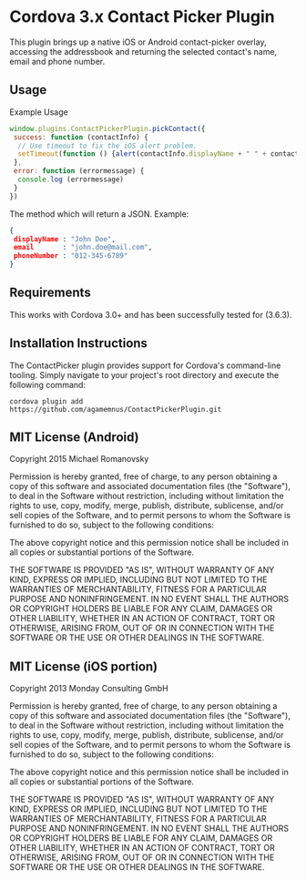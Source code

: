 # Cordova 3.x Contact Picker Plugin #
This plugin brings up a native iOS or Android contact-picker overlay, accessing the addressbook and returning the selected contact's name, email and phone number.

## Usage

Example Usage

````javascript
window.plugins.ContactPickerPlugin.pickContact({
 success: function (contactInfo) {
  // Use timeout to fix the iOS alert problem.
  setTimeout(function () {alert(contactInfo.displayName + " " + contactInfo.email + " " + contactInfo.phoneNumber)}, 0)
 },
 error: function (errormessage) {
  console.log (errormessage)
 }
})
````

The method which will return a JSON. Example:
````json
{
 displayName : "John Doe",
 email       : "john.doe@mail.com",
 phoneNumber : "012-345-6789"
}
````

## Requirements

This works with Cordova 3.0+ and has been successfully tested for (3.6.3).

## Installation Instructions

The ContactPicker plugin provides support for Cordova's command-line tooling.
Simply navigate to your project's root directory and execute the following command:

````
cordova plugin add https://github.com/agamemnus/ContactPickerPlugin.git
````
## MIT License (Android)

Copyright 2015 Michael Romanovsky

Permission is hereby granted, free of charge, to any person obtaining
a copy of this software and associated documentation files (the
"Software"), to deal in the Software without restriction, including
without limitation the rights to use, copy, modify, merge, publish,
distribute, sublicense, and/or sell copies of the Software, and to
permit persons to whom the Software is furnished to do so, subject to
the following conditions:

The above copyright notice and this permission notice shall be
included in all copies or substantial portions of the Software.

THE SOFTWARE IS PROVIDED "AS IS", WITHOUT WARRANTY OF ANY KIND,
EXPRESS OR IMPLIED, INCLUDING BUT NOT LIMITED TO THE WARRANTIES OF
MERCHANTABILITY, FITNESS FOR A PARTICULAR PURPOSE AND
NONINFRINGEMENT. IN NO EVENT SHALL THE AUTHORS OR COPYRIGHT HOLDERS BE
LIABLE FOR ANY CLAIM, DAMAGES OR OTHER LIABILITY, WHETHER IN AN ACTION
OF CONTRACT, TORT OR OTHERWISE, ARISING FROM, OUT OF OR IN CONNECTION
WITH THE SOFTWARE OR THE USE OR OTHER DEALINGS IN THE SOFTWARE.

## MIT License (iOS portion)

Copyright 2013 Monday Consulting GmbH

Permission is hereby granted, free of charge, to any person obtaining
a copy of this software and associated documentation files (the
"Software"), to deal in the Software without restriction, including
without limitation the rights to use, copy, modify, merge, publish,
distribute, sublicense, and/or sell copies of the Software, and to
permit persons to whom the Software is furnished to do so, subject to
the following conditions:

The above copyright notice and this permission notice shall be
included in all copies or substantial portions of the Software.

THE SOFTWARE IS PROVIDED "AS IS", WITHOUT WARRANTY OF ANY KIND,
EXPRESS OR IMPLIED, INCLUDING BUT NOT LIMITED TO THE WARRANTIES OF
MERCHANTABILITY, FITNESS FOR A PARTICULAR PURPOSE AND
NONINFRINGEMENT. IN NO EVENT SHALL THE AUTHORS OR COPYRIGHT HOLDERS BE
LIABLE FOR ANY CLAIM, DAMAGES OR OTHER LIABILITY, WHETHER IN AN ACTION
OF CONTRACT, TORT OR OTHERWISE, ARISING FROM, OUT OF OR IN CONNECTION
WITH THE SOFTWARE OR THE USE OR OTHER DEALINGS IN THE SOFTWARE.
